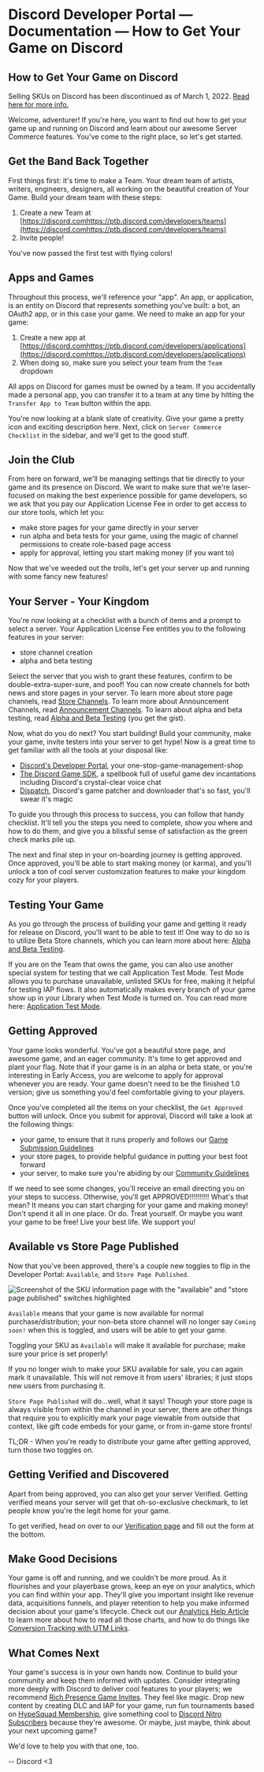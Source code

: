 # Discord Developer Portal — Documentation — How to Get Your Game on Discord

## How to Get Your Game on Discord

Selling SKUs on Discord has been discontinued as of March 1, 2022. [Read here for more info.](https://support-dev.discord.com/hc/en-us/articles/6309018858647-Self-serve-Game-Selling-Deprecation)

Welcome, adventurer! If you're here, you want to find out how to get your game up and running on Discord and learn about our awesome Server Commerce features. You've come to the right place, so let's get started.

## Get the Band Back Together

First things first: it's time to make a Team. Your dream team of artists, writers, engineers, designers, all working on the beautiful creation of Your Game. Build your dream team with these steps:

1.  Create a new Team at [https://discord.comhttps://ptb.discord.com/developers/teams](https://discord.comhttps://ptb.discord.com/developers/teams)
2.  Invite people!

You've now passed the first test with flying colors!

## Apps and Games

Throughout this process, we'll reference your "app". An app, or application, is an entity on Discord that represents something you've built: a bot, an OAuth2 app, or in this case your game. We need to make an app for your game:

1.  Create a new app at [https://discord.comhttps://ptb.discord.com/developers/applications](https://discord.comhttps://ptb.discord.com/developers/applications)
2.  When doing so, make sure you select your team from the ```Team``` dropdown

All apps on Discord for games must be owned by a team. If you accidentally made a personal app, you can transfer it to a team at any time by hitting the ```Transfer App to Team``` button within the app.

You're now looking at a blank slate of creativity. Give your game a pretty icon and exciting description here. Next, click on ```Server Commerce Checklist``` in the sidebar, and we'll get to the good stuff.

## Join the Club

From here on forward, we'll be managing settings that tie directly to your game and its presence on Discord. We want to make sure that we're laser-focused on making the best experience possible for game developers, so we ask that you pay our Application License Fee in order to get access to our store tools, which let you:

*   make store pages for your game directly in your server
*   run alpha and beta tests for your game, using the magic of channel permissions to create role-based page access
*   apply for approval, letting you start making money (if you want to)

Now that we've weeded out the trolls, let's get your server up and running with some fancy new features!

## Your Server - Your Kingdom

You're now looking at a checklist with a bunch of items and a prompt to select a server. Your Application License Fee entitles you to the following features in your server:

*   store channel creation
*   alpha and beta testing

Select the server that you wish to grant these features, confirm to be double-extra-super-sure, and poof! You can now create channels for both news and store pages in your server. To learn more about store page channels, read [Store Channels](https://ptb.discord.com/developers/docs/game-and-server-management/special-channels#store-channels). To learn more about Announcement Channels, read [Announcement Channels](https://ptb.discord.com/developers/docs/game-and-server-management/special-channels#announcement-channels). To learn about alpha and beta testing, read [Alpha and Beta Testing](https://ptb.discord.com/developers/docs/game-and-server-management/alpha-and-beta-testing) (you get the gist).

Now, what do you do next? You start building! Build your community, make your game, invite testers into your server to get hype! Now is a great time to get familiar with all the tools at your disposal like:

*   [Discord's Developer Portal](https://discord.comhttps://ptb.discord.com/developers/applications), your one-stop-game-management-shop
*   [The Discord Game SDK](https://ptb.discord.com/developers/docs/game-sdk/sdk-starter-guide), a spellbook full of useful game dev incantations including Discord's crystal-clear voice chat
*   [Dispatch](https://ptb.discord.com/developers/docs/dispatch/dispatch-and-you), Discord's game patcher and downloader that's so fast, you'll swear it's magic

To guide you through this process to success, you can follow that handy checklist. It'll tell you the steps you need to complete, show you where and how to do them, and give you a blissful sense of satisfaction as the green check marks pile up.

The next and final step in your on-boarding journey is getting approved. Once approved, you'll be able to start making money (or karma), and you'll unlock a ton of cool server customization features to make your kingdom cozy for your players.

## Testing Your Game

As you go through the process of building your game and getting it ready for release on Discord, you'll want to be able to test it! One way to do so is to utilize Beta Store channels, which you can learn more about here: [Alpha and Beta Testing](https://ptb.discord.com/developers/docs/game-and-server-management/alpha-and-beta-testing).

If you are on the Team that owns the game, you can also use another special system for testing that we call Application Test Mode. Test Mode allows you to purchase unavailable, unlisted SKUs for free, making it helpful for testing IAP flows. It also automatically makes every branch of your game show up in your Library when Test Mode is turned on. You can read more here: [Application Test Mode](https://ptb.discord.com/developers/docs/game-sdk/store#application-test-mode).

## Getting Approved

Your game looks wonderful. You've got a beautiful store page, and awesome game, and an eager community. It's time to get approved and plant your flag. Note that if your game is in an alpha or beta state, or you're interesting in Early Access, you are welcome to apply for approval whenever you are ready. Your game doesn't need to be the finished 1.0 version; give us something you'd feel comfortable giving to your players.

Once you've completed all the items on your checklist, the ```Get Approved``` button will unlock. Once you submit for approval, Discord will take a look at the following things:

*   your game, to ensure that it runs properly and follows our [Game Submission Guidelines](https://support-dev.discord.com/hc/en-us/articles/360025028592-Game-Submission-Guidelines)
*   your store pages, to provide helpful guidance in putting your best foot forward
*   your server, to make sure you're abiding by our [Community Guidelines](https://discord.com/guidelines)

If we need to see some changes, you'll receive an email directing you on your steps to success. Otherwise, you'll get APPROVED!!!!!!!!!! What's that mean? It means you can start charging for your game and making money! Don't spend it all in one place. Or do. Treat yourself. Or maybe you want your game to be free! Live your best life. We support you!

## Available vs Store Page Published

Now that you've been approved, there's a couple new toggles to flip in the Developer Portal: ```Available```, and ```Store Page Published```.

![Screenshot of the SKU information page with the "available" and "store page published" switches highlighted](https://ptb.discord.com/assets/444bdc051f3e3e255ef0a9f8940340e9.png)

```Available``` means that your game is now available for normal purchase/distribution; your non-beta store channel will no longer say ```Coming soon!``` when this is toggled, and users will be able to get your game.

Toggling your SKU as ```Available``` will make it available for purchase; make sure your price is set properly!

If you no longer wish to make your SKU available for sale, you can again mark it unavailable. This will not remove it from users' libraries; it just stops new users from purchasing it.

```Store Page Published``` will do...well, what it says! Though your store page is always visible from within the channel in your server, there are other things that require you to explicitly mark your page viewable from outside that context, like gift code embeds for your game, or from in-game store fronts!

TL;DR - When you're ready to distribute your game after getting approved, turn those two toggles on.

## Getting Verified and Discovered

Apart from being approved, you can also get your server Verified. Getting verified means your server will get that oh-so-exclusive checkmark, to let people know you're the legit home for your game.

To get verified, head on over to our [Verification page](https://discord.com/verification) and fill out the form at the bottom.

## Make Good Decisions

Your game is off and running, and we couldn't be more proud. As it flourishes and your playerbase grows, keep an eye on your analytics, which you can find within your app. They'll give you important insight like revenue data, acquisitions funnels, and player retention to help you make informed decision about your game's lifecycle. Check out our [Analytics Help Article](https://support-dev.discord.com/hc/en-us/articles/360024852152) to learn more about how to read all those charts, and how to do things like [Conversion Tracking with UTM Links](https://support-dev.discord.com/hc/en-us/articles/360025153051-How-to-track-conversions-with-UTM-links).

## What Comes Next

Your game's success is in your own hands now. Continue to build your community and keep them informed with updates. Consider integrating more deeply with Discord to deliver cool features to your players; we recommend [Rich Presence Game Invites](https://ptb.discord.com/developers/docs/game-sdk/activities). They feel like magic. Drop new content by creating DLC and IAP for your game, run fun tournaments based on [HypeSquad Membership](https://ptb.discord.com/developers/docs/game-sdk/users#currentuserhasflag), give something cool to [Discord Nitro Subscribers](https://ptb.discord.com/developers/docs/game-sdk/users#getcurrentuserpremiumtype) because they're awesome. Or maybe, just maybe, think about your next upcoming game?

We'd love to help you with that one, too.

\-- Discord <3

